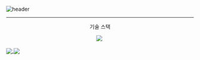 ![header](https://capsule-render.vercel.app/api?type=waving&color=BB88CC&height=300&section=header&text=AMIVAYUN&fontSize=70&fontColor=4E4351)
- - -
<p align = "center"> 기술 스택 </p>
<p align = "center"> 
    <img src="https://img.shields.io/badge/Python-3766AB?style=flat-square&logo=Python&logoColor=white"/></a>&nbsp

</p>

<a href="https://github.com/anuraghazra/github-readme-stats">
  <img align="center" src="https://github-readme-stats.vercel.app/api/pin/?username=AMIVAYUN&repo=github-readme-stats" />
</a>
<a href="https://github.com/anuraghazra/convoychat">
  <img align="center" src="https://github-readme-stats.vercel.app/api/pin/?username=AMIVAYUN&repo=convoychat" />
</a>
